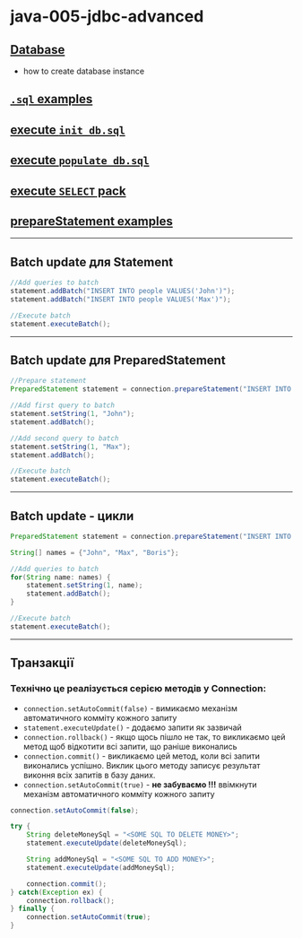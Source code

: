 # java-005-jdbc-advanced

## [Database](https://github.com/xdpiqbx/goit-java-dev-mod4-hw-jdbc/blob/main/app/src/main/java/com/xdpiqbx/db/Database.java)
- how to create database instance
## [`.sql` examples](https://github.com/xdpiqbx/goit-java-dev-mod4-hw-jdbc/tree/main/app/src/main/java/com/xdpiqbx/db/sql)
## [execute `init_db.sql`](https://github.com/xdpiqbx/goit-java-dev-mod4-hw-jdbc/blob/main/app/src/main/java/com/xdpiqbx/db/services/DatabaseInitService.java)
## [execute `populate_db.sql`](https://github.com/xdpiqbx/goit-java-dev-mod4-hw-jdbc/blob/main/app/src/main/java/com/xdpiqbx/db/services/DatabasePopulateService.java)
## [execute `SELECT` pack](https://github.com/xdpiqbx/goit-java-dev-mod4-hw-jdbc/blob/main/app/src/main/java/com/xdpiqbx/db/services/DatabaseQueryService.java)
## [prepareStatement examples](https://github.com/xdpiqbx/goit-java-dev-mod5-hw-jdbc-adv/tree/main/app/src/main/java/com/xdpiqbx/db/services)

---
## Batch update для Statement
```java
//Add queries to batch
statement.addBatch("INSERT INTO people VALUES('John')");
statement.addBatch("INSERT INTO people VALUES('Max')");

//Execute batch
statement.executeBatch();
```
---
## Batch update для PreparedStatement
```java
//Prepare statement
PreparedStatement statement = connection.prepareStatement("INSERT INTO people VALUES (?)");

//Add first query to batch
statement.setString(1, "John");
statement.addBatch();

//Add second query to batch
statement.setString(1, "Max");
statement.addBatch();

//Execute batch
statement.executeBatch();
```
---
## Batch update - цикли
```java
PreparedStatement statement = connection.prepareStatement("INSERT INTO people VALUES (?)");

String[] names = {"John", "Max", "Boris"};

//Add queries to batch
for(String name: names) {
    statement.setString(1, name);
    statement.addBatch();
}

//Execute batch
statement.executeBatch();
```
---

## Транзакції

### Технічно це реалізується серією методів у Connection:

- `connection.setAutoCommit(false)` - вимикаємо механізм автоматичного комміту кожного запиту
- `statement.executeUpdate()` - додаємо запити як зазвичай
- `connection.rollback()` - якщо щось пішло не так, то викликаємо цей метод щоб відкотити всі запити, що раніше виконались
- `connection.commit()` - викликаємо цей метод, коли всі запити виконались успішно. Виклик цього методу записує результат виконня всіх запитів в базу даних.
- `connection.setAutoCommit(true)` - **не забуваємо !!!** ввімкнути механізм автоматичного комміту кожного запиту

```java
connection.setAutoCommit(false);

try {
    String deleteMoneySql = "<SOME SQL TO DELETE MONEY>";
    statement.executeUpdate(deleteMoneySql);

    String addMoneySql = "<SOME SQL TO ADD MONEY>";
    statement.executeUpdate(addMoneySql);

    connection.commit();
} catch(Exception ex) {
    connection.rollback();
} finally {
    connection.setAutoCommit(true);
}
```